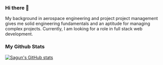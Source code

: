 ### Hi there 👋

My background in aerospace engineering and project project management gives me solid engineering fundamentals and an aptitude for managing complex projects.
Currently, I am looking for a role in full stack web development.



### My Github Stats
[![Sagun's GitHub stats](https://github-readme-stats.vercel.app/api?username=slavdefense)](https://github.com/slavdefense/github-readme-stats)
